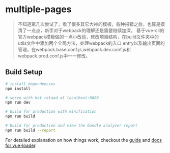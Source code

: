 # multiple-pages

> 不知道第几次尝试了，看了很多其它大神的模板，各种报错之后，也算是摸清了一点点，新手对于webpack的理解还是需要继续加深。
> 基于vue-cli的官方webpack模板做的一点小改动，修改项目结构，在build文件夹中的utils文件中添加两个全局方法，处理webpack的入口
entry以及输出页面的管理，在webpack.base.conf.js,webpack.dev.conf.js和webpack.prod.conf.js中一一修改。

## Build Setup

``` bash
# install dependencies
npm install

# serve with hot reload at localhost:8080
npm run dev

# build for production with minification
npm run build

# build for production and view the bundle analyzer report
npm run build --report
```

For detailed explanation on how things work, checkout the [guide](http://vuejs-templates.github.io/webpack/) and [docs for vue-loader](http://vuejs.github.io/vue-loader).
